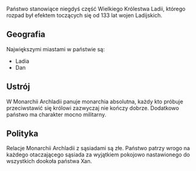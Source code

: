 Państwo stanowiące niegdyś część Wielkiego Królestwa Ladii, którego rozpad był efektem toczących się od 133 lat wojen Ladijskich.

## Geografia
Największymi miastami w państwie są:
- Ladia
- Dan

## Ustrój
W Monarchii Archladii panuje monarchia absolutna, każdy kto próbuje przeciwstawić się królowi zazwyczaj nie kończy dobrze. Dodatkowo państwo ma charakter mocno militarny.

## Polityka
Relacje Monarchii Archladii z sąsiadami są złe. Państwo patrzy wrogo na każdego otaczającego sąsiada za wyjątkiem pokojowo nastawionego do wszystkich dookoła państwa Xan.